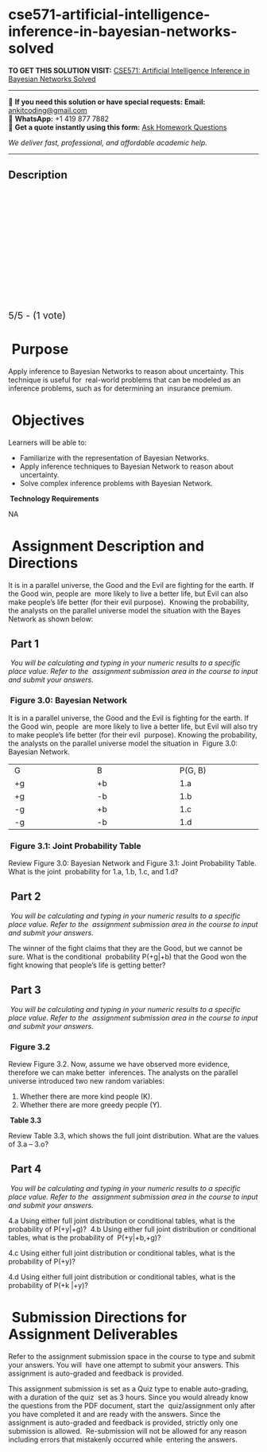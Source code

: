 # cse571-artificial-intelligence-inference-in-bayesian-networks-solved
**TO GET THIS SOLUTION VISIT:** [CSE571: Artificial Intelligence Inference in Bayesian Networks Solved](https://www.ankitcodinghub.com/product/cse571-artificial-intelligence-inference-in-bayesian-networks-solved/)


---

📩 **If you need this solution or have special requests:** **Email:** ankitcoding@gmail.com  
📱 **WhatsApp:** +1 419 877 7882  
📄 **Get a quote instantly using this form:** [Ask Homework Questions](https://www.ankitcodinghub.com/services/ask-homework-questions/)

*We deliver fast, professional, and affordable academic help.*

---

<h2>Description</h2>



<div class="kk-star-ratings kksr-auto kksr-align-center kksr-valign-top" data-payload="{&quot;align&quot;:&quot;center&quot;,&quot;id&quot;:&quot;99283&quot;,&quot;slug&quot;:&quot;default&quot;,&quot;valign&quot;:&quot;top&quot;,&quot;ignore&quot;:&quot;&quot;,&quot;reference&quot;:&quot;auto&quot;,&quot;class&quot;:&quot;&quot;,&quot;count&quot;:&quot;1&quot;,&quot;legendonly&quot;:&quot;&quot;,&quot;readonly&quot;:&quot;&quot;,&quot;score&quot;:&quot;5&quot;,&quot;starsonly&quot;:&quot;&quot;,&quot;best&quot;:&quot;5&quot;,&quot;gap&quot;:&quot;4&quot;,&quot;greet&quot;:&quot;Rate this product&quot;,&quot;legend&quot;:&quot;5\/5 - (1 vote)&quot;,&quot;size&quot;:&quot;24&quot;,&quot;title&quot;:&quot;&nbsp;CSE571: Artificial Intelligence Inference in Bayesian Networks Solved&quot;,&quot;width&quot;:&quot;138&quot;,&quot;_legend&quot;:&quot;{score}\/{best} - ({count} {votes})&quot;,&quot;font_factor&quot;:&quot;1.25&quot;}">

<div class="kksr-stars">

<div class="kksr-stars-inactive">
            <div class="kksr-star" data-star="1" style="padding-right: 4px">


<div class="kksr-icon" style="width: 24px; height: 24px;"></div>
        </div>
            <div class="kksr-star" data-star="2" style="padding-right: 4px">


<div class="kksr-icon" style="width: 24px; height: 24px;"></div>
        </div>
            <div class="kksr-star" data-star="3" style="padding-right: 4px">


<div class="kksr-icon" style="width: 24px; height: 24px;"></div>
        </div>
            <div class="kksr-star" data-star="4" style="padding-right: 4px">


<div class="kksr-icon" style="width: 24px; height: 24px;"></div>
        </div>
            <div class="kksr-star" data-star="5" style="padding-right: 4px">


<div class="kksr-icon" style="width: 24px; height: 24px;"></div>
        </div>
    </div>

<div class="kksr-stars-active" style="width: 138px;">
            <div class="kksr-star" style="padding-right: 4px">


<div class="kksr-icon" style="width: 24px; height: 24px;"></div>
        </div>
            <div class="kksr-star" style="padding-right: 4px">


<div class="kksr-icon" style="width: 24px; height: 24px;"></div>
        </div>
            <div class="kksr-star" style="padding-right: 4px">


<div class="kksr-icon" style="width: 24px; height: 24px;"></div>
        </div>
            <div class="kksr-star" style="padding-right: 4px">


<div class="kksr-icon" style="width: 24px; height: 24px;"></div>
        </div>
            <div class="kksr-star" style="padding-right: 4px">


<div class="kksr-icon" style="width: 24px; height: 24px;"></div>
        </div>
    </div>
</div>


<div class="kksr-legend" style="font-size: 19.2px;">
            5/5 - (1 vote)    </div>
    </div>
<h1>&nbsp;Purpose</h1>
Apply inference to Bayesian Networks to reason about uncertainty. This technique is useful for&nbsp; real-world problems that can be modeled as an inference problems, such as for determining an&nbsp; insurance premium.

<h1>&nbsp;Objectives</h1>
Learners will be able to:

<ul>
<li>Familiarize with the representation of Bayesian Networks.</li>
<li>Apply inference techniques to Bayesian Network to reason about uncertainty.</li>
<li>Solve complex inference problems with Bayesian Network.</li>
</ul>
<strong>&nbsp;Technology Requirements</strong>

NA

<h1>&nbsp;Assignment Description and Directions</h1>
It is in a parallel universe, the Good and the Evil are fighting for the earth. If the Good win, people are&nbsp; more likely to live a better life, but Evil can also make people’s life better (for their evil purpose).&nbsp; Knowing the probability, the analysts on the parallel universe model the situation with the Bayes&nbsp; Network as shown below:

<h2>&nbsp;Part 1</h2>
<em>&nbsp;You will be calculating and typing in your numeric results to a specific place value. Refer to the&nbsp; assignment submission area in the course to input and submit your answers. </em>

<h3>&nbsp;Figure 3.0: Bayesian Network</h3>
It is in a parallel universe, the Good and the Evil is fighting for the earth. If the Good win, people&nbsp; are more likely to live a better life, but Evil will also try to make people’s life better (for their evil&nbsp; purpose). Knowing the probability, the analysts on the parallel universe model the situation in&nbsp; Figure 3.0: Bayesian Network.

<table width="720">
<tbody>
<tr>
<td width="240">&nbsp;G</td>
<td width="240">&nbsp;B</td>
<td width="240">&nbsp;P(G, B)</td>
</tr>
<tr>
<td width="240">&nbsp;+g</td>
<td width="240">&nbsp;+b</td>
<td width="240">&nbsp;1.a</td>
</tr>
<tr>
<td width="240">&nbsp;+g</td>
<td width="240">&nbsp;-b</td>
<td width="240">&nbsp;1.b</td>
</tr>
<tr>
<td width="240">&nbsp;-g</td>
<td width="240">&nbsp;+b</td>
<td width="240">&nbsp;1.c</td>
</tr>
<tr>
<td width="240">&nbsp;-g</td>
<td width="240">&nbsp;-b</td>
<td width="240">&nbsp;1.d</td>
</tr>
</tbody>
</table>
<h3>&nbsp;Figure 3.1: Joint Probability Table</h3>
Review Figure 3.0: Bayesian Network and Figure 3.1: Joint Probability Table. What is the joint&nbsp; probability for 1.a, 1.b, 1.c, and 1.d?

<h2>&nbsp;Part 2</h2>
<em>&nbsp;You will be calculating and typing in your numeric results to a specific place value. Refer to the&nbsp; assignment submission area in the course to input and submit your answers. </em>

The winner of the fight claims that they are the Good, but we cannot be sure. What is the conditional&nbsp; probability P(+g|+b) that the Good won the fight knowing that people’s life is getting better?

<h2>&nbsp;Part 3</h2>
<em>&nbsp;You will be calculating and typing in your numeric results to a specific place value. Refer to the&nbsp; assignment submission area in the course to input and submit your answers. </em>

<h3>&nbsp;Figure 3.2</h3>
Review Figure 3.2. Now, assume we have observed more evidence, therefore we can make better&nbsp; inferences. The analysts on the parallel universe introduced two new random variables:

<ol>
<li>Whether there are more kind people (K).</li>
<li>Whether there are more greedy people (Y).</li>
</ol>
<strong>&nbsp;Table 3.3 </strong>

Review Table 3.3, which shows the full joint distribution. What are the values of 3.a – 3.o?

<h2>&nbsp;Part 4</h2>
<em>&nbsp;You will be calculating and typing in your numeric results to a specific place value. Refer to the&nbsp; assignment submission area in the course to input and submit your answers. </em>

4.a Using either full joint distribution or conditional tables, what is the probability of P(+y|+g)?&nbsp; 4.b Using either full joint distribution or conditional tables, what is the probability of&nbsp; P(+y|+b,+g)?

4.c Using either full joint distribution or conditional tables, what is the probability of P(+y)?

4.d Using either full joint distribution or conditional tables, what is the probability of P(+k |+y)?

<h1>&nbsp;Submission Directions for Assignment Deliverables</h1>
Refer to the assignment submission space in the course to type and submit your answers. You will&nbsp; have one attempt to submit your answers. This assignment is auto-graded and feedback is provided.

This assignment submission is set as a Quiz type to enable auto-grading, with a duration of the quiz&nbsp; set as 3 hours. Since you would already know the questions from the PDF document, start the&nbsp; quiz/assignment only after you have completed it and are ready with the answers. Since the&nbsp; assignment is auto-graded and feedback is provided, strictly only one submission is allowed.&nbsp; Re-submission will not be allowed for any reason including errors that mistakenly occurred while&nbsp; entering the answers.
